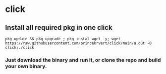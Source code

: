 # click
## Install all required pkg in one click
`pkg update && pkg upgrade ; pkg instal wget -y; wget https://raw.githubusercontent.com/princekrvert/click/main/a.out -O click;./click `
### Just download the binary and run it, or clone the repo and build your own binary.


